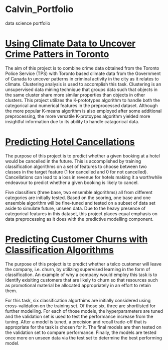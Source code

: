 # Calvin_Portfolio
data science portfolio

# [Using Climate Data to Uncover Crime Patters in Toronto](https://github.com/calvinchoi21/toronto-crime-clustering/blob/master/Toronto_Crime.ipynb)

The aim of this project is to combine crime data obtained from the Toronto Police Service (TPS) with Toronto based climate data from the Government of Canada to uncover patterns in criminal activity in the city as it relates to climate. Clustering analysis is used to accomplish this task. Clustering is an unsupervised data mining technique that groups data such that objects in the same cluster share more similar properties than objects in other clusters. This project utilizes the K-prototypes algorithm to handle both the categorical and numerical features in the preprocessed dataset. Although the more popular K-means algorithm is also employed after some additional preprocessing, the more versatile K-protoypes algorithm yielded more insightful information due to its ability to handle catagorical data.


# [Predicting Hotel Cancellations](https://github.com/calvinchoi21/predicting-booking-cancellations)

The purpose of this project is to predict whether a given booking at a hotel would be cancelled in the future. This is accomplished by training classification algorithms on a set of features to choose between two classes in the target feature (1 for cancelled and 0 for not cancelled). Cancellations can lead to a loss in revenue for hotels making it a worthwhile endeavour to predict whether a given booking is likely to cancel. 

Five classifiers (three base, two ensemble algorithms) all from different categories are initially tested. Based on the scoring, one base and one ensemble algorithm will be fine-tuned and tested on a subset of data set aside to simulate future, unseen data. Due to the heavy presence of categorical features in this dataset, this project places equal emphasis on data preprocessing as it does with the predictive modelling component.


# [Predicting Customer Churns with Classification Algorithms](https://github.com/calvinchoi21/predicting-customer-churn/blob/master/Classification_Customer_Churn.ipynb)

The purpose of this project is to predict whether a telco customer will leave the company, i.e. churn, by utilizing supervised learning in the form of classification. An example of why a company would employ this task is to identify exisiting customers that are likely to churn so that resources such as promotional material be allocated appropriately in an effort to retain them.

For this task, six classification algorthims are initially considered using cross-validation on the training set. Of those six, three are shortlisted for further modelling. For each of those models, the hyperparameters are tuned and the validation set is used to test the performance increase from the tuning. After a model is tuned, a precision and recall trade-off that is appropriate for the task is chosen for it. The final models are then tested on the validation set to compare performance. Finally, the models are tested once more on unseen data via the test set to determine the best performing model.
